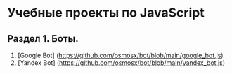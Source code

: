 # Учебные проекты по JavaScript
## Раздел 1. Боты.
1. [Google Bot] (https://github.com/osmosx/bot/blob/main/google_bot.js)
2. [Yandex Bot] (https://github.com/osmosx/bot/blob/main/yandex_bot.js)
